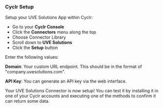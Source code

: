 
### Cyclr Setup

Setup your UVE Solutions App within Cyclr:

*   Go to your **Cyclr Console**
*   Click the **Connectors** menu along the top
*   Choose Connector Library
*   Scroll down to **UVE Solutions**
*   Click the **Setup** button

Enter the following values:

**Domain**: Your custom URL endpoint. This should be in the format of "company.uvesolutions.com".

**API Key**: You can generate an API key via the web interface.


Your UVE Solutions Connector is now setup! You can test it by installing it in one of your Cyclr accounts and executing one of the methods to confirm it can return some data.
